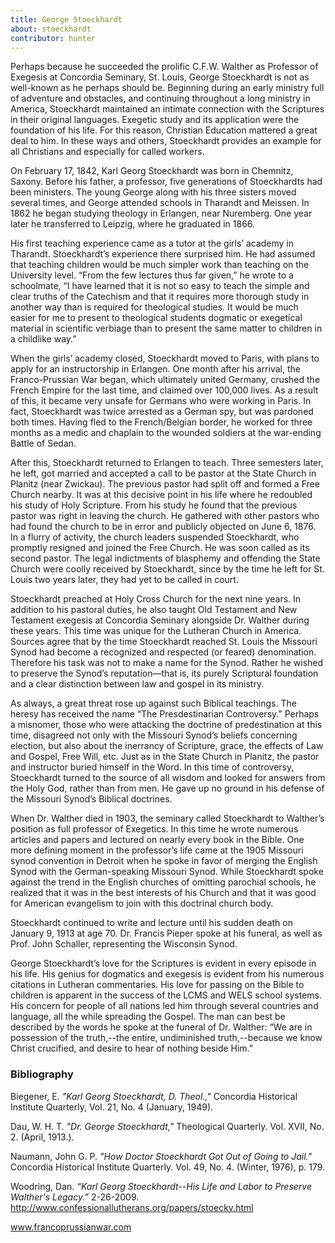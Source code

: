 ```yaml
---
title: George Stoeckhardt
about: stoeckhardt
contributor: hunter
---
```


Perhaps because he succeeded the prolific C.F.W. Walther as Professor of Exegesis at Concordia Seminary, St. Louis, George Stoeckhardt is not as well-known as he perhaps should be.  Beginning during an early ministry full of adventure and obstacles, and continuing throughout a long ministry in America, Stoeckhardt maintained an intimate connection with the Scriptures in their original languages.  Exegetic study and its application were the foundation of his life.  For this reason, Christian Education mattered a great deal to him.  In these ways and others, Stoeckhardt provides an example for all Christians and especially for called workers.

On February 17, 1842, Karl Georg Stoeckhardt was born in Chemnitz, Saxony.  Before his father, a professor, five generations of Stoeckhardts had been ministers.  The young George along with his three sisters moved several times, and George attended schools in Tharandt and Meissen.  In 1862 he began studying theology in Erlangen, near Nuremberg.  One year later he transferred to Leipzig, where he graduated in 1866.  

His first teaching experience came as a tutor at the girls’ academy in Tharandt.  Stoeckhardt’s experience there surprised him.  He had assumed that teaching children would be much simpler work than teaching on the University level.  “From the few lectures thus far given,” he wrote to a schoolmate, “I have learned that it is not so easy to teach the simple and clear truths of the Catechism and that it requires more thorough study in another way than is required for theological studies. It would be much easier for me to present to theological students dogmatic or exegetical material in scientific verbiage than to present the same matter to children in a childlike way.”

When the girls’ academy closed, Stoeckhardt moved to Paris, with plans to apply for an instructorship in Erlangen.  One month after his arrival, the Franco-Prussian War began, which ultimately united Germany, crushed the French Empire for the last time, and claimed over 100,000 lives.  As a result of this, it became very unsafe for Germans who were working in Paris.  In fact, Stoeckhardt was twice arrested as a German spy, but was pardoned both times.  Having fled to the French/Belgian border, he worked for three months as a medic and chaplain to the wounded soldiers at the war-ending Battle of Sedan.

After this, Stoeckhardt returned to Erlangen to teach.  Three semesters later, he left, got married and accepted a call to be pastor at the State Church in Planitz (near Zwickau).  The previous pastor had split off and formed a Free Church nearby.  It was at this decisive point in his life where he redoubled his study of Holy Scripture.  From his study he found that the previous pastor was right in leaving the church.  He gathered with other pastors who had found the church to be in error and publicly objected on June 6, 1876.  In a flurry of activity, the church leaders suspended Stoeckhardt, who promptly resigned and joined the Free Church.  He was soon called as its second pastor.  The legal indictments of blasphemy and offending the State Church were coolly received by Stoeckhardt, since by the time he left for St. Louis two years later, they had yet to be called in court.

Stoeckhardt preached at Holy Cross Church for the next nine years.  In addition to his pastoral duties, he also taught Old Testament and New Testament exegesis at Concordia Seminary alongside Dr. Walther during these years.  This time was unique for the Lutheran Church in America.  Sources agree that by the time Stoeckhardt reached St. Louis the Missouri Synod had become a recognized and respected (or feared) denomination.  Therefore his task was not to make a name for the Synod.  Rather he wished to preserve the Synod’s reputation—that is, its purely Scriptural foundation and a clear distinction between law and gospel in its ministry.

As always, a great threat rose up against such Biblical teachings.  The heresy has received the name “The Presdestinarian Controversy.”  Perhaps a misnomer, those who were attacking the doctrine of predestination at this time, disagreed not only with the Missouri Synod’s beliefs concerning election, but also about the inerrancy of Scripture, grace, the effects of Law and Gospel, Free Will, etc.  Just as in the State Church in Planitz, the pastor and instructor buried himself in the Word.  In this time of controversy, Stoeckhardt turned to the source of all wisdom and looked for answers from the Holy God, rather than from men.  He gave up no ground in his defense of the Missouri Synod’s Biblical doctrines.


When Dr. Walther died in 1903, the seminary called Stoeckhardt to Walther’s position as full professor of Exegetics.  In this time he wrote numerous articles and papers and lectured on nearly every book in the Bible.  One more defining moment in the professor’s life came at the 1905 Missouri synod convention in Detroit when he spoke in favor of merging the English Synod with the German-speaking Missouri Synod.  While Stoeckhardt spoke against the trend in the English churches of omitting parochial schools, he realized that it was in the best interests of his Church and that it was good for American evangelism to join with this doctrinal church body.

Stoeckhardt continued to write and lecture until his sudden death on January 9, 1913 at age 70.  Dr. Francis Pieper spoke at his funeral, as well as Prof. John Schaller, representing the Wisconsin Synod.

George Stoeckhardt’s love for the Scriptures is evident in every episode in his life.  His genius for dogmatics and exegesis is evident from his numerous citations in Lutheran commentaries.  His love for passing on the Bible to children is apparent in the success of the LCMS and WELS school systems. His concern for people of all nations led him through several countries and language, all the while spreading the Gospel.  The man can best be described by the words he spoke at the funeral of Dr. Walther:  “We are in possession of the truth,--the entire, undiminished truth,--because we know Christ crucified, and desire to hear of nothing beside Him.”

### Bibliography ###

Biegener, E. *"Karl Georg Stoeckhardt, D. Theol.,"* Concordia Historical Institute Quarterly, Vol. 21, No. 4 (January, 1949).

Dau, W. H. T. *"Dr. George Stoeckhardt,"* Theological Quarterly. Vol. XVII, No. 2. (April, 1913.).

Naumann, John G. P. *"How Doctor Stoeckhardt Got Out of Going to Jail."* Concordia Historical Institute Quarterly. Vol. 49, No. 4. (Winter, 1976), p. 179.

Woodring, Dan. *“Karl Georg Stoeckhardt--His Life and Labor to Preserve Walther's Legacy.”* 2-26-2009. <http://www.confessionallutherans.org/papers/stoecky.html>

www.francoprussianwar.com